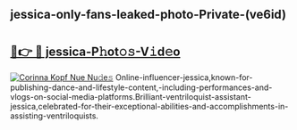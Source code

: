 ## jessica-only-fans​-leaked-photo​-Private-(ve6id)


# <h2><a href="https://mediaupload.pro?title=jessica&ref=git">🔗👉 🔴 jessica-P𝚑ot𝚘𝚜-V𝚒d𝚎o</a></h2>

[![Corinna Kopf Nue Nu𝚍e𝚜](https://i.imgur.com/0qMVB7G.gif)](https://mediaupload.pro?title=jessica&ref=git)
Online-influencer-jessica,known-for-publishing-dance-and-lifestyle-content,-including-performances-and-vlogs-on-social-media-platforms.Brilliant-ventriloquist-assistant-jessica,celebrated-for-their-exceptional-abilities-and-accomplishments-in-assisting-ventriloquists.  
